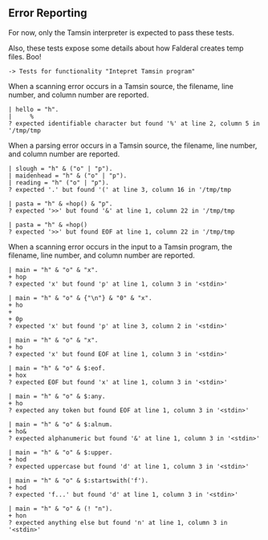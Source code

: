 Error Reporting
---------------

For now, only the Tamsin interpreter is expected to pass these tests.

Also, these tests expose some details about how Falderal creates temp files.
Boo!

    -> Tests for functionality "Intepret Tamsin program"

When a scanning error occurs in a Tamsin source, the filename, line number,
and column number are reported.

    | hello = "h".
    |     %
    ? expected identifiable character but found '%' at line 2, column 5 in '/tmp/tmp

When a parsing error occurs in a Tamsin source, the filename, line number,
and column number are reported.

    | slough = "h" & ("o" | "p").
    | maidenhead = "h" & ("o" | "p").
    | reading = "h" ("o" | "p").
    ? expected '.' but found '(' at line 3, column 16 in '/tmp/tmp

    | pasta = "h" & «hop() & "p".
    ? expected '>>' but found '&' at line 1, column 22 in '/tmp/tmp

    | pasta = "h" & «hop()
    ? expected '>>' but found EOF at line 1, column 22 in '/tmp/tmp

When a scanning error occurs in the input to a Tamsin program, the filename,
line number, and column number are reported.

    | main = "h" & "o" & "x".
    + hop
    ? expected 'x' but found 'p' at line 1, column 3 in '<stdin>'

    | main = "h" & "o" & {"\n"} & "0" & "x".
    + ho
    + 
    + 0p
    ? expected 'x' but found 'p' at line 3, column 2 in '<stdin>'

    | main = "h" & "o" & "x".
    + ho
    ? expected 'x' but found EOF at line 1, column 3 in '<stdin>'

    | main = "h" & "o" & $:eof.
    + hox
    ? expected EOF but found 'x' at line 1, column 3 in '<stdin>'

    | main = "h" & "o" & $:any.
    + ho
    ? expected any token but found EOF at line 1, column 3 in '<stdin>'

    | main = "h" & "o" & $:alnum.
    + ho&
    ? expected alphanumeric but found '&' at line 1, column 3 in '<stdin>'

    | main = "h" & "o" & $:upper.
    + hod
    ? expected uppercase but found 'd' at line 1, column 3 in '<stdin>'

    | main = "h" & "o" & $:startswith('f').
    + hod
    ? expected 'f...' but found 'd' at line 1, column 3 in '<stdin>'

    | main = "h" & "o" & (! "n").
    + hon
    ? expected anything else but found 'n' at line 1, column 3 in '<stdin>'
